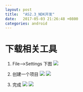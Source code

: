 ```yaml
---
layout: post
title:  "AS2.3_NDK开发"
date:   2017-05-03 21:26:48 +0800
categories: android
---
```

# 下载相关工具
1. File-->Settings 下图
![](http://zengyongsun.studio/img/2017_05_03_21_001.png)

2. 创建一个项目
![](http://zengyongsun.studio/img/2017_05_03_21_002.png)
![](http://zengyongsun.studio/img/2017_05_03_21_003.png)
3. 完成
![](http://zengyongsun.studio/img/2017_05_03_21_004.png)
![](http://zengyongsun.studio/img/2017_05_03_21_005.png)
